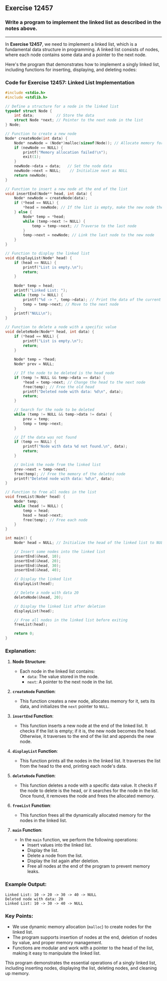 ## Exercise 12457

### Write a program to implement the linked list as described in the notes above.

---

In **Exercise 12457**, we need to implement a linked list, which is a fundamental data structure in programming. A linked list consists of nodes, where each node contains some data and a pointer to the next node. 

Here's the program that demonstrates how to implement a singly linked list, including functions for inserting, displaying, and deleting nodes:

### **Code for Exercise 12457**: Linked List Implementation

```c
#include <stdio.h>
#include <stdlib.h>

// Define a structure for a node in the linked list
typedef struct Node {
    int data;          // Store the data
    struct Node *next; // Pointer to the next node in the list
} Node;

// Function to create a new node
Node* createNode(int data) {
    Node* newNode = (Node*)malloc(sizeof(Node)); // Allocate memory for the new node
    if (newNode == NULL) {
        printf("Memory allocation failed!\n");
        exit(1);
    }
    newNode->data = data;   // Set the node data
    newNode->next = NULL;    // Initialize next as NULL
    return newNode;
}

// Function to insert a new node at the end of the list
void insertEnd(Node** head, int data) {
    Node* newNode = createNode(data);
    if (*head == NULL) {
        *head = newNode; // If the list is empty, make the new node the head
    } else {
        Node* temp = *head;
        while (temp->next != NULL) {
            temp = temp->next; // Traverse to the last node
        }
        temp->next = newNode; // Link the last node to the new node
    }
}

// Function to display the linked list
void displayList(Node* head) {
    if (head == NULL) {
        printf("List is empty.\n");
        return;
    }
    
    Node* temp = head;
    printf("Linked List: ");
    while (temp != NULL) {
        printf("%d -> ", temp->data); // Print the data of the current node
        temp = temp->next; // Move to the next node
    }
    printf("NULL\n");
}

// Function to delete a node with a specific value
void deleteNode(Node** head, int data) {
    if (*head == NULL) {
        printf("List is empty.\n");
        return;
    }
    
    Node* temp = *head;
    Node* prev = NULL;

    // If the node to be deleted is the head node
    if (temp != NULL && temp->data == data) {
        *head = temp->next; // Change the head to the next node
        free(temp); // Free the old head
        printf("Deleted node with data: %d\n", data);
        return;
    }

    // Search for the node to be deleted
    while (temp != NULL && temp->data != data) {
        prev = temp;
        temp = temp->next;
    }

    // If the data was not found
    if (temp == NULL) {
        printf("Node with data %d not found.\n", data);
        return;
    }

    // Unlink the node from the linked list
    prev->next = temp->next;
    free(temp); // Free the memory of the deleted node
    printf("Deleted node with data: %d\n", data);
}

// Function to free all nodes in the list
void freeList(Node* head) {
    Node* temp;
    while (head != NULL) {
        temp = head;
        head = head->next;
        free(temp); // Free each node
    }
}

int main() {
    Node* head = NULL; // Initialize the head of the linked list to NULL

    // Insert some nodes into the linked list
    insertEnd(&head, 10);
    insertEnd(&head, 20);
    insertEnd(&head, 30);
    insertEnd(&head, 40);

    // Display the linked list
    displayList(head);

    // Delete a node with data 20
    deleteNode(&head, 20);

    // Display the linked list after deletion
    displayList(head);

    // Free all nodes in the linked list before exiting
    freeList(head);

    return 0;
}
```

### **Explanation**:

1. **Node Structure**: 
   - Each node in the linked list contains:
     - `data`: The value stored in the node.
     - `next`: A pointer to the next node in the list.
   
2. **`createNode` Function**: 
   - This function creates a new node, allocates memory for it, sets its data, and initializes the `next` pointer to `NULL`.

3. **`insertEnd` Function**: 
   - This function inserts a new node at the end of the linked list. It checks if the list is empty; if it is, the new node becomes the head. Otherwise, it traverses to the end of the list and appends the new node.

4. **`displayList` Function**: 
   - This function prints all the nodes in the linked list. It traverses the list from the head to the end, printing each node's data.

5. **`deleteNode` Function**: 
   - This function deletes a node with a specific data value. It checks if the node to delete is the head, or it searches for the node in the list. Once found, it removes the node and frees the allocated memory.

6. **`freeList` Function**: 
   - This function frees all the dynamically allocated memory for the nodes in the linked list.

7. **`main` Function**:
   - In the `main` function, we perform the following operations:
     - Insert values into the linked list.
     - Display the list.
     - Delete a node from the list.
     - Display the list again after deletion.
     - Free all nodes at the end of the program to prevent memory leaks.

### **Example Output**:

```
Linked List: 10 -> 20 -> 30 -> 40 -> NULL
Deleted node with data: 20
Linked List: 10 -> 30 -> 40 -> NULL
```

### **Key Points**:
- We use dynamic memory allocation (`malloc`) to create nodes for the linked list.
- The program supports insertion of nodes at the end, deletion of nodes by value, and proper memory management.
- Functions are modular and work with a pointer to the head of the list, making it easy to manipulate the linked list.

This program demonstrates the essential operations of a singly linked list, including inserting nodes, displaying the list, deleting nodes, and cleaning up memory.
